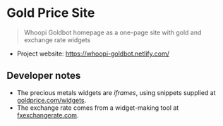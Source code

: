 # Gold Price Site
> Whoopi Goldbot homepage as a one-page site with gold and exchange rate widgets

- Project website: https://whoopi-goldbot.netlify.com/


## Developer notes

- The precious metals widgets are _iframes_, using snippets supplied at [goldprice.com/widgets](https://goldprice.com/widgets).
- The exchange rate comes from a widget-making tool at [fxexchangerate.com](https://www.fxexchangerate.com/exchange-rates-widget.html).
